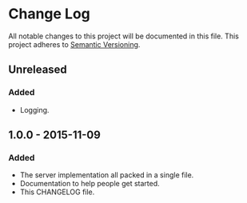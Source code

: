 # Change Log
All notable changes to this project will be documented in this file.
This project adheres to [Semantic Versioning](http://semver.org/).

## Unreleased
### Added
- Logging.

## 1.0.0 - 2015-11-09
### Added
- The server implementation all packed in a single file.
- Documentation to help people get started.
- This CHANGELOG file.
